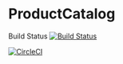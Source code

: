 # ProductCatalog
Build Status
[![Build Status](https://circleci.com/gh/SEG2105F18/ProductCatalog.png?branch=master)](https://circleci.com/gh/SEG2105F18/ProductCatalog)

[![CircleCI](https://circleci.com/gh/Zhanjun-Li/ProductCatalog.svg?style=svg)](https://circleci.com/gh/Zhanjun-Li/ProductCatalog)